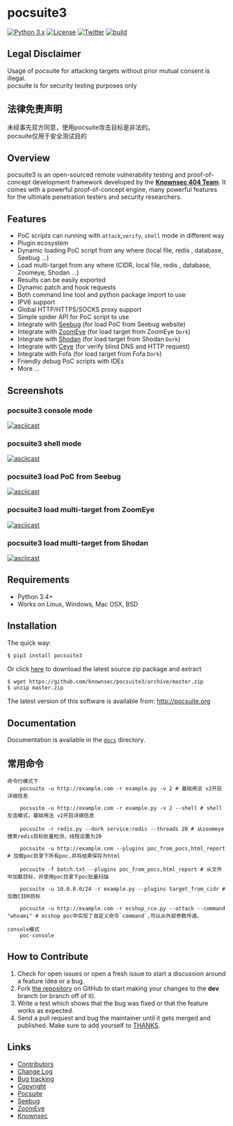 # pocsuite3

[![Python 3.x](https://img.shields.io/badge/python-3.x-yellow.svg)](https://www.python.org/) [![License](https://img.shields.io/badge/license-GPLv2-red.svg)](https://raw.githubusercontent.com/knownsec/Pocsuite/master/docs/COPYING) [![Twitter](https://img.shields.io/badge/twitter-@seebug-blue.svg)](https://twitter.com/seebug_team) [![build](https://api.travis-ci.org/knownsec/pocsuite3.svg)](https://travis-ci.org/knownsec/pocsuite3)

## Legal Disclaimer
Usage of pocsuite for attacking targets without prior mutual consent is illegal.  
pocsuite is for security testing purposes only

## 法律免责声明
未经事先双方同意，使用pocsuite攻击目标是非法的。  
pocsuite仅用于安全测试目的

## Overview

pocsuite3 is an open-sourced remote vulnerability testing and proof-of-concept development framework developed by the [**Knownsec 404 Team**](http://www.knownsec.com/). 
It comes with a powerful proof-of-concept engine, many powerful features for the ultimate penetration testers and security researchers.

## Features
* PoC scripts can running with `attack`,`verify`, `shell` mode in different way
* Plugin ecosystem
* Dynamic loading PoC script from any where (local file, redis , database, Seebug ...)
* Load multi-target from any where (CIDR, local file, redis , database, Zoomeye, Shodan ...)
* Results can be easily exported
* Dynamic patch and hook requests 
* Both command line tool and python package import to use
* IPV6 support
* Global HTTP/HTTPS/SOCKS proxy support
* Simple spider API for PoC script to use
* Integrate with [Seebug](https://www.seebug.org) (for load PoC from Seebug website)
* Integrate with [ZoomEye](https://www.zoomeye.org) (for load target from ZoomEye `Dork`)
* Integrate with [Shodan](https://www.shodan.io) (for load target from Shodan `Dork`)
* Integrate with [Ceye](http://ceye.io/) (for verify blind DNS and HTTP request)
* Integrate with Fofa (for load target from Fofa `Dork`)
* Friendly debug PoC scripts with IDEs
* More ...

## Screenshots

### pocsuite3 console mode
[![asciicast](https://asciinema.org/a/219356.png)](https://asciinema.org/a/219356)

### pocsuite3 shell mode
[![asciicast](https://asciinema.org/a/203101.png)](https://asciinema.org/a/203101)

### pocsuite3 load PoC from Seebug 
[![asciicast](https://asciinema.org/a/207350.png)](https://asciinema.org/a/207350)

### pocsuite3 load multi-target from ZoomEye
[![asciicast](https://asciinema.org/a/207349.png)](https://asciinema.org/a/207349)

### pocsuite3 load multi-target from Shodan
[![asciicast](https://asciinema.org/a/207349.png)](https://asciinema.org/a/207349)

## Requirements

- Python 3.4+
- Works on Linux, Windows, Mac OSX, BSD

## Installation

The quick way:

``` bash
$ pip3 install pocsuite3
```

Or click [here](https://github.com/knownsec/pocsuite3/archive/master.zip) to download the latest source zip package and extract

``` bash
$ wget https://github.com/knownsec/pocsuite3/archive/master.zip
$ unzip master.zip
```


The latest version of this software is available from: http://pocsuite.org

## Documentation

Documentation is available in the [```docs```](./docs) directory.

## 常用命令
```
命令行模式下
	pocsuite -u http://example.com -r example.py -v 2 # 基础用法 v2开启详细信息

	pocsuite -u http://example.com -r example.py -v 2 --shell # shell反连模式，基础用法 v2开启详细信息

	pocsuite -r redis.py --dork service:redis --threads 20 # 从zoomeye搜索redis目标批量检测，线程设置为20

	pocsuite -u http://example.com --plugins poc_from_pocs,html_report # 加载poc目录下所有poc,并将结果保存为html

	pocsuite -f batch.txt --plugins poc_from_pocs,html_report # 从文件中加载目标，并使用poc目录下poc批量扫描

	pocsuite -u 10.0.0.0/24 -r example.py --plugins target_from_cidr # 加载CIDR目标

	pocsuite -u http://example.com -r ecshop_rce.py --attack --command "whoami" # ecshop poc中实现了自定义命令`command`,可以从外部参数传递。

console模式 
    poc-console
```

## How to Contribute

1. Check for open issues or open a fresh issue to start a discussion around a feature idea or a bug.
2. Fork [the repository](https://github.com/knownsec/pocsuite3) on GitHub to start making your changes to the **dev** branch (or branch off of it).
3. Write a test which shows that the bug was fixed or that the feature works as expected.
4. Send a pull request and bug the maintainer until it gets merged and published. Make sure to add yourself to [THANKS](./docs/THANKS.md).


## Links

* [Contributors](./CONTRIBUTORS.md)
* [Change Log](./CHANGELOG.md)
* [Bug tracking](https://github.com/knownsec/pocsuite3/issues)
* [Copyright](./COPYING)
* [Pocsuite](http://pocsuite.org)
* [Seebug](https://www.seebug.org)
* [ZoomEye](https://www.zoomeye.org)
* [Knownsec](https://www.knownsec.com)
